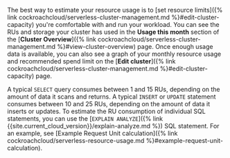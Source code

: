 The best way to estimate your resource usage is to [set resource limits]({% link cockroachcloud/serverless-cluster-management.md %}#edit-cluster-capacity) you're comfortable with and run your workload. You can see the RUs and storage your cluster has used in the **Usage this month** section of the [**Cluster Overview**]({% link cockroachcloud/serverless-cluster-management.md %}#view-cluster-overview) page. Once enough usage data is available, you can also see a graph of your monthly resource usage and recommended spend limit on the [**Edit cluster**]({% link cockroachcloud/serverless-cluster-management.md %}#edit-cluster-capacity) page.

A typical `SELECT` query consumes between 1 and 15 RUs, depending on the amount of data it scans and returns. A typical `INSERT` or `UPDATE` statement consumes between 10 and 25 RUs, depending on the amount of data it inserts or updates. To estimate the RU consumption of individual SQL statements, you can use the [`EXPLAIN ANALYZE`]({% link {{site.current_cloud_version}}/explain-analyze.md %}) SQL statement. For an example, see [Example Request Unit calculation]({% link cockroachcloud/serverless-resource-usage.md %}#example-request-unit-calculation).
